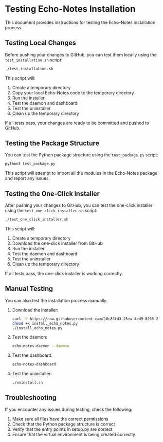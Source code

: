 # Testing Echo-Notes Installation

This document provides instructions for testing the Echo-Notes installation process.

## Testing Local Changes

Before pushing your changes to GitHub, you can test them locally using the `test_installation.sh` script:

```bash
./test_installation.sh
```

This script will:
1. Create a temporary directory
2. Copy your local Echo-Notes code to the temporary directory
3. Run the installer
4. Test the daemon and dashboard
5. Test the uninstaller
6. Clean up the temporary directory

If all tests pass, your changes are ready to be committed and pushed to GitHub.

## Testing the Package Structure

You can test the Python package structure using the `test_package.py` script:

```bash
python3 test_package.py
```

This script will attempt to import all the modules in the Echo-Notes package and report any issues.

## Testing the One-Click Installer

After pushing your changes to GitHub, you can test the one-click installer using the `test_one_click_installer.sh` script:

```bash
./test_one_click_installer.sh
```

This script will:
1. Create a temporary directory
2. Download the one-click installer from GitHub
3. Run the installer
4. Test the daemon and dashboard
5. Test the uninstaller
6. Clean up the temporary directory

If all tests pass, the one-click installer is working correctly.

## Manual Testing

You can also test the installation process manually:

1. Download the installer:
   ```bash
   curl -O https://raw.githubusercontent.com/18c83fd3-25ea-4ed9-8205-2abeff9b3883/Echo-Notes/main/install_echo_notes.py
   chmod +x install_echo_notes.py
   ./install_echo_notes.py
   ```

2. Test the daemon:
   ```bash
   echo-notes-daemon --daemon
   ```

3. Test the dashboard:
   ```bash
   echo-notes-dashboard
   ```

4. Test the uninstaller:
   ```bash
   ./uninstall.sh
   ```

## Troubleshooting

If you encounter any issues during testing, check the following:

1. Make sure all files have the correct permissions
2. Check that the Python package structure is correct
3. Verify that the entry points in setup.py are correct
4. Ensure that the virtual environment is being created correctly